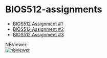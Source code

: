 # BIOS512-assignments
* [BIOS512 Assignment #1 ](https://github.com/yjjjjxx/BIOS512-assignments/blob/main/01_BIOS512_assignment.ipynb)
* [BIOS512 Assignment #2 ](https://github.com/yjjjjxx/BIOS512-assignments/blob/main/02_BIOS512_assignment.ipynb)
* [BIOS512 Assignment #3 ](https://github.com/yjjjjxx/BIOS512-assignments/blob/main/03_BIOS512_assignment.ipynb)

NBViewer:  
[![nbviewer](https://raw.githubusercontent.com/jupyter/design/master/logos/Badges/nbviewer_badge.svg)](https://nbviewer.org/github/yjjjjxx/BIOS512-assignments/tree/main/)
